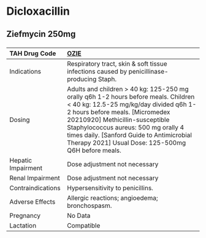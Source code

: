 # Dicloxacillin

## Ziefmycin 250mg

##### 

| TAH Drug Code      | [OZIE](https://www.tahsda.org.tw/drugs/hissearch.php?drug_code=OZIE)                                                                                                                                                                                                                                                                       |
|:-------------------|:-------------------------------------------------------------------------------------------------------------------------------------------------------------------------------------------------------------------------------------------------------------------------------------------------------------------------------------------|
| Indications        | Respiratory tract, skin & soft tissue infections caused by penicillinase-producing Staph.                                                                                                                                                                                                                                                  |
| Dosing             | Adults and children > 40 kg: 125-250 mg orally q6h 1-2 hours before meals. Children < 40 kg: 12.5-25 mg/kg/day divided q6h 1-2 hours before meals. [Micromedex 20210920] Methicillin-susceptible Staphylococcus aureus: 500 mg orally 4 times daily. [Sanford Guide to Antimicrobial Therapy 2021] Usual Dose: 125-500mg Q6H before meals. |
| Hepatic Impairment | Dose adjustment not necessary                                                                                                                                                                                                                                                                                                              |
| Renal Impairment   | Dose adjustment not necessary                                                                                                                                                                                                                                                                                                              |
| Contraindications  | Hypersensitivity to penicillins.                                                                                                                                                                                                                                                                                                           |
| Adverse Effects    | Allergic reactions; angioedema; bronchospasm.                                                                                                                                                                                                                                                                                              |
| Pregnancy          | No Data                                                                                                                                                                                                                                                                                                                                    |
| Lactation          | Compatible                                                                                                                                                                                                                                                                                                                                 |

